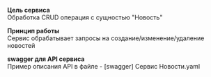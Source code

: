 **Цель сервиса** <br> 
 Обработка CRUD операция c сущностью "Новость" 
 
 **Принцип работы** <br>
 Сервис обрабатывает запросы на создание/изменение/удаление новостей <br>

 **swagger для API сервиса** <br>
 Пример описания API в файле - [swagger] Сервис Новости.yaml

